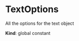 <a name="TextOptions"></a>

# TextOptions
All the options for the text object

**Kind**: global constant  
